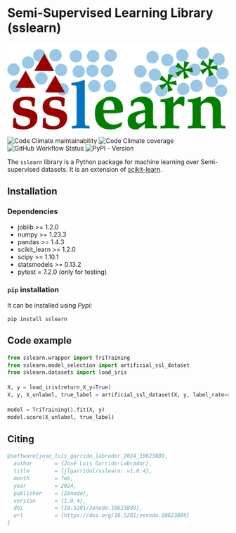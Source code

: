Semi-Supervised Learning Library (sslearn)
===

<!-- Insert logo in the middle -->
<img width="750px" src="sslearn.svg"/>

![Code Climate maintainability](https://img.shields.io/codeclimate/maintainability-percentage/jlgarridol/sslearn) ![Code Climate coverage](https://img.shields.io/codeclimate/coverage/jlgarridol/sslearn) ![GitHub Workflow Status](https://img.shields.io/github/actions/workflow/status/jlgarridol/sslearn/python-package.yml) ![PyPI - Version](https://img.shields.io/pypi/v/sslearn)

The `sslearn` library is a Python package for machine learning over Semi-supervised datasets. It is an extension of [scikit-learn](https://github.com/scikit-learn/scikit-learn).

Installation
---
### Dependencies

* joblib >= 1.2.0
* numpy >= 1.23.3
* pandas >= 1.4.3
* scikit_learn >= 1.2.0
* scipy >= 1.10.1
* statsmodels >= 0.13.2
* pytest = 7.2.0 (only for testing)

### `pip` installation

It can be installed using *Pypi*:

    pip install sslearn

Code example
---
```python
from sslearn.wrapper import TriTraining
from sslearn.model_selection import artificial_ssl_dataset
from sklearn.datasets import load_iris

X, y = load_iris(return_X_y=True)
X, y, X_unlabel, true_label = artificial_ssl_dataset(X, y, label_rate=0.1)

model = TriTraining().fit(X, y)
model.score(X_unlabel, true_label)
```

Citing
---
```bibtex
@software{jose_luis_garrido_labrador_2024_10623889,
  author       = {José Luis Garrido-Labrador},
  title        = {jlgarridol/sslearn: v1.0.4},
  month        = feb,
  year         = 2024,
  publisher    = {Zenodo},
  version      = {1.0.4},
  doi          = {10.5281/zenodo.10623889},
  url          = {https://doi.org/10.5281/zenodo.10623889}
}
```
